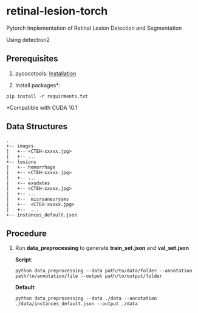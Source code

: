 # retinal-lesion-torch

Pytorch Implementation of Retinal Lesion Detection and Segmentation

Using detectron2

## Prerequisites 

1. pycocotools: [Installation](https://github.com/cocodataset/cocoapi)

2. Install packages*:
```
pip install -r requirments.txt
```
*Compatible with CUDA 10.1

## Data Structures

```
.
+-- images
|   +-- <CTEH-xxxxx.jpg>
|   +-- ...
+-- lesions
|   +-- hemorrhage
|   +-- <CTEH-xxxxx.jpg>
|   +-- ...
|   +-- exudates
|   +-- <CTEH-xxxxx.jpg>
|   +-- ...
|   +--  microaneurysms
|   +--  <CTEH-xxxxx.jpg>
|   +--  ...
+-- instances_default.json
```

## Procedure

1. Run **data_preprocessing** to generate **train_set.json** and **val_set.json**

   **Script**:
   ```   
   python data_preprocessing --data path/to/data/folder --annotation path/to/annotation/file --output path/to/output/folder
   ```
   **Default**:
   ```
   python data_preprocessing --data ./data --annotation ./data/instances_default.json --output ./data
   ```
   



